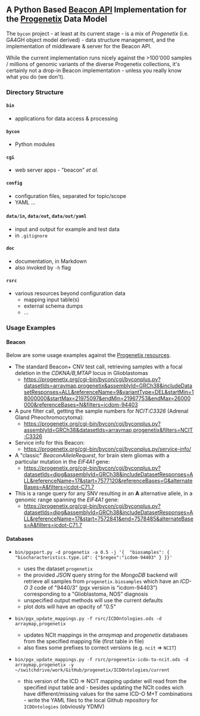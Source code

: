 ## A Python Based [Beacon API](https://beacon-project.io) Implementation for the [Progenetix](http://progenetix.org) Data Model

The `bycon` project - at least at its current stage - is a mix of _Progenetix_ (i.e. GA4GH object model derived) - data structure management, and the implementation of middleware & server for the Beacon API.

While the current implementation runs nicely against the >100'000 samples / millions of genomic variants of the diverse Progenetix collections, it's certainly not a drop-in Beacon implementation - unless you really know what you do (we don't).

### Directory Structure

#### `bin`

* applications for data access & processing

#### `bycon`

* Python modules

#### `cgi`

* web server apps - "beacon" _et al._

#### `config`

* configuration files, separated for topic/scope
* YAML ...

#### `data/in`, `data/out`, `data/out/yaml`

* input and output for example and test data
* in `.gitignore`

#### `doc`

* documentation, in Markdown
* also invoked by `-h` flag

#### `rsrc`

* various resources beyond configuration data
    - mapping input table(s)
    - external schema dumps
    - ...

### Usage Examples

#### Beacon

Below are some usage examples against the [Progenetix resources](http://progenetix.org).

* The standard Beacon+ CNV test call, retrieving samples with a focal deletion in the _CDKNA/B,MTAP_ locus in Glioblastomas
    - https://progenetix.org/cgi-bin/bycon/cgi/byconplus.py?datasetIds=arraymap,progenetix&assemblyId=GRCh38&includeDatasetResponses=ALL&referenceName=9&variantType=DEL&startMin=18000000&startMax=21975097&endMin=21967753&endMax=26000000&referenceBases=N&filters=icdom-94403
* A pure filter call, getting the sample numbers for _NCIT:C3326_ (Adrenal Gland Pheochromocytoma):
    - https://progenetix.org/cgi-bin/bycon/cgi/byconplus.py?assemblyId=GRCh38&datasetIds=arraymap,progenetix&filters=NCIT:C3326
* Service info for this Beacon:
    - https://progenetix.org/cgi-bin/bycon/cgi/byconplus.py/service-info/
* A "classic" _BeaconAlleleRequest_, for brain stem gliomas with a particular mutation in the _EIF4A1_ gene:
    - https://progenetix.org/cgi-bin/bycon/cgi/byconplus.py?datasetIds=dipg&assemblyId=GRCh38&includeDatasetResponses=ALL&referenceName=17&start=7577120&referenceBases=G&alternateBases=A&filters=icdot-C71.7
* This is a range query for any SNV resulting in an **A** alternative allele, in a genomic range spanning the  _EIF4A1_ gene:
    - https://progenetix.org/cgi-bin/bycon/cgi/byconplus.py?datasetIds=dipg&assemblyId=GRCh38&includeDatasetResponses=ALL&referenceName=17&start=7572841&end=7578485&alternateBases=A&filters=icdot-C71.7

#### Databases

* `bin/pgxport.py -d progenetix -a 0.5 -j '{ 
        "biosamples": { "biocharacteristics.type.id": {"$regex":"icdom-94403" } }}'`
    - uses the dataset `progenetix`
    - the provided _JSON_ query string for the _MongoDB_ backend will retrieve
    all samples from `progenetix.biosamples` which have an _ICD-O 3_ code of
    "9440/3" (pgx version is "icdom-94403") corresponding to a "Glioblastoma,
    NOS" diagnosis
    - unspecified output methods will use the current defaults
    - plot dots will have an opacity of "0.5"
    
* `bin/pgx_update_mappings.py -f rsrc/ICDOntologies.ods -d arraymap,progenetix`
    - updates NCIt mappings in the _arraymap_ and _progenetix_ databases
    from the specified mapping file (first table in file)
    - also fixes some prefixes to correct versions (e.g. `ncit` => `NCIT`)
* `bin/pgx_update_mappings.py -f rsrc/progenetix-icdo-to-ncit.ods -d arraymap,progenetix -y ~/switchdrive/work/GitHub/progenetix/ICDOntologies/current`
    - this version of the ICD => NCIT mapping updater will read from the
    specified input table and - besides updating the NCIt codes wich have
    different/missing values for the same ICD-O M+T combinations - write 
    the YAML files to the local Github repository for `ICDOntologies`
    (obviously YDMV)
